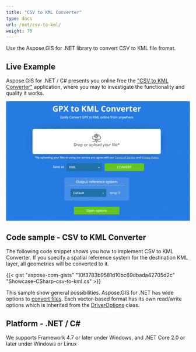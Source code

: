 ```yaml
---
title: "CSV to KML Converter"
type: docs
url: /net/csv-to-kml/
weight: 70
---
```


Use the Aspose.GIS for .NET library to convert CSV to KML file fromat.

## **Live Example**

Aspose.GIS for .NET / C# presents you online free the ["CSV to KML Converter"](https://products.aspose.app/gis/conversion/csv-to-kml) application, where you may to investigate the functionality and quality it works.

![CSV to KML Converter App](conversion.png)

## **Code sample - CSV to KML Converter**

The following code snippet shows you how to implement CSV to KML Converter. If you specify a spatial reference system for the destination KML layer, all geometries will be converted to it. 

{{< gist "aspose-com-gists" "10f3783b9581d10bc69dbada42705d2c" "Showcase-CSharp-csv-to-kml.cs" >}}

This sample show general possibilities. Aspose.GIS for .NET has wide options to [convert files](https://docs.aspose.com/gis/net/vector-layers/). Each vector-based format has its own read/write options which is inherited from the [DriverOptions](https://apireference.aspose.com/gis/net/aspose.gis/driveroptions) class.

## **Platform - .NET / C#**

We supports Framework 4.7 or later under Windows, and .NET Core 2.0 or later under Windows or Linux
